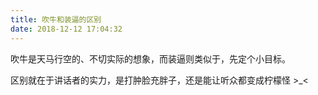 ```yaml
---
title: 吹牛和装逼的区别
date: 2018-12-12 17:04:32
---
```


吹牛是天马行空的、不切实际的想象，而装逼则类似于，先定个小目标。

区别就在于讲话者的实力，是打肿脸充胖子，还是能让听众都变成柠檬怪 >_<
